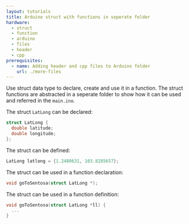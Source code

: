 ```yaml
---
layout: tutorials
title: Arduino struct with functions in seperate folder
hardware:
  - struct
  - function
  - arduino
  - files
  - header
  - cpp
prerequisites:
  - name: Adding header and cpp files to Arduino folder
    url: ./more-files
---
```


Use struct data type to declare, create and use it in a function. The struct functions are abstracted in a seperate folder to show how it can be used and referred in the `main.ino`.

The struct `LatLong` can be declared:

```c
struct LatLong {
  double latitude;
  double longitude;
};
```

The struct can be defined:

```c
LatLong latlong = {1.2480631, 103.8285657};
```

The struct can be used in a function declaration:

```c
void goToSentosa(struct LatLong *);
```

The struct can be used in a function definition:

```c
void goToSentosa(struct LatLong *ll) {
  ...
}
```
